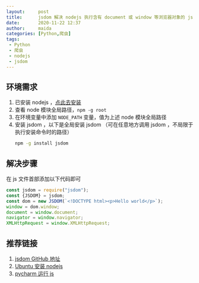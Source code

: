 ```yaml
---
layout:     post
title:      jsdom 解决 nodejs 执行含有 document 或 window 等浏览器对象的 js 代码
date:       2020-11-22 12:37
author:     maida
categories: [Python,爬虫]
tags:
 - Python
 - 爬虫
 - nodejs
 - jsdom
---
```


## 环境需求
1. 已安装 nodejs ，[点此去安装](https://nodejs.org/zh-cn/download/)
2. 查看 node 模块全局路径，`npm -g root`
2. 在环境变量中添加 `NODE_PATH` 变量，值为上述 node 模块全局路径
3. 安装 jsdom ，以下是全局安装 jsdom （可在任意地方调用 jsdom ，不局限于执行安装命令时的路径）  
    ```bash
    npm -g install jsdom 
    ```

## 解决步骤
在 js 文件首部添加以下代码即可
```javascript
const jsdom = require("jsdom");
const {JSDOM} = jsdom;
const dom = new JSDOM(`<!DOCTYPE html><p>Hello world</p>`);
window = dom.window;
document = window.document;
navigator = window.navigator;
XMLHttpRequest = window.XMLHttpRequest;
```

## 推荐链接
1. [jsdom GitHub 地址](https://github.com/jsdom/jsdom)
2. [Ubuntu 安装 nodejs](https://nodejs.org/zh-cn/download/package-manager/#debian-and-ubuntu-based-linux-distributions-enterprise-linux-fedora-and-snap-packages)
3. [pycharm 运行 js](/2020/11/22/pycharm-%E8%BF%90%E8%A1%8C-js-%E4%BB%A3%E7%A0%81.html)